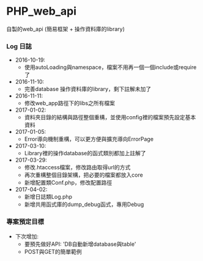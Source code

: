 # PHP_web_api

自製的web_api (簡易框架 + 操作資料庫的library)

### Log 日誌

* 2016-10-19: 
    - 使用autoLoading與namespace，檔案不用再一個一個include或require了
* 2016-11-10: 
    - 完善database 操作資料庫的library，剩下註解未加了
* 2016-11-11: 
    - 修改web_app路徑下的libs之所有檔案
* 2017-01-02: 
    - 資料夾目錄的結構與路徑整個重構，並使用config裡的檔案預先設定基本資料
* 2017-01-05: 
    - Error導向機制重構，可以更方便與擴充導向ErrorPage
* 2017-03-10:
    - Library裡的操作database的函式類別都加上註解了
* 2017-03-29:
    - 修改.htaccess檔案，修改路由取得url的方式
    - 再次重構整個目錄架構，把必要的檔案都放入core
    - 新增配置類Conf.php，修改配置路徑
* 2017-04-02:
    - 新增日誌類Log.php
    - 新增共用函式庫的dump_debug函式，專用Debug

### 專案預定目標

* 下次增加:
    - 要預先做好API: 'DB自動新增database與table'
    - POST與GET的簡單範例

